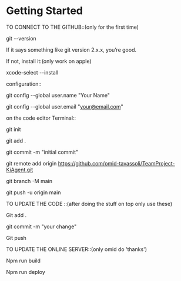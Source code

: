 # Getting Started

TO CONNECT TO THE GITHUB::(only for the first time)

git --version

If it says something like git version 2.x.x, you’re good.

If not, install it:(only work on apple)

xcode-select --install

configuration::

git config --global user.name "Your Name"

git config --global user.email "your@email.com"

on the code editor Terminal::

git init

git add .

git commit -m "initial commit"

git remote add origin https://github.com/omid-tavassoli/TeamProject-KiAgent.git

git branch -M main

git push -u origin main


TO UPDATE THE CODE ::(after doing the stuff on top only use these)

Git add .

git commit -m "your change"

Git push


TO UPDATE THE ONLINE SERVER::(only omid do 'thanks')

Npm run build

Npm run deploy